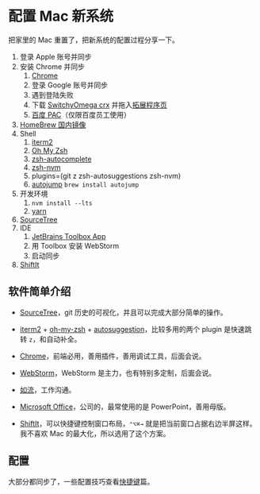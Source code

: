 # 配置 Mac 新系统

把家里的 Mac 重置了，把新系统的配置过程分享一下。

1. 登录 Apple 账号并同步
2. 安装 Chrome 并同步
    1. [Chrome](https://www.google.cn/chrome/index.html)
    2. 登录 Google 账号并同步 
    3. 遇到登陆失败
    4. 下载 [SwitchyOmega crx](https://github.com/FelisCatus/SwitchyOmega/releases) 并拖入[拓展程序页](chrome://extensions)
    5. [百度 PAC](http://pac.internal.baidu.com/bdnew.pac)（仅限百度员工使用）
3. [HomeBrew 国内镜像](https://gitee.com/cunkai/HomebrewCN)
4. Shell
    1. [iterm2](https://iterm2.com)
    2. [Oh My Zsh](https://github.com/ohmyzsh/ohmyzsh)
    3. [zsh-autocomplete](https://github.com/marlonrichert/zsh-autocomplete)
    4. [zsh-nvm](https://github.com/lukechilds/zsh-nvm)
    5. plugins=(git z zsh-autosuggestions zsh-nvm)
    6. [autojump](https://github.com/wting/autojump) `brew install autojump`
5. 开发环境
    1. `nvm install --lts`
    2. [yarn](https://yarnpkg.com/getting-started/install)
6. [SourceTree](https://www.sourcetreeapp.com)
7. IDE
    1. [JetBrains Toolbox App](https://www.jetbrains.com/toolbox-app/)
    2. 用 Toolbox 安装 WebStorm
    3. 启动同步
8. [ShiftIt](https://github.com/fikovnik/ShiftIt)

## 软件简单介绍

- [SourceTree](https://www.sourcetreeapp.com/)，git 历史的可视化，并且可以完成大部分简单的操作。

- [iterm2](https://iterm2.com/) + [oh-my-zsh](https://github.com/robbyrussell/oh-my-zsh) + [autosuggestion](https://github.com/zsh-users/zsh-autosuggestions)，比较多用的两个 plugin 是快速跳转 `z`，和自动补全。

- [Chrome](https://www.google.com/chrome/)，前端必用，善用插件，善用调试工具，后面会说。

- [WebStorm](https://www.jetbrains.com/webstorm/)，WebStorm 是主力，也有特别多定制，后面会说。

- [如流](https://infoflow.baidu.com/)，工作沟通。

- [Microsoft Office](https://www.office.com/)，公司的，最常使用的是 PowerPoint，善用母版。

- [ShiftIt](https://github.com/fikovnik/ShiftIt)，可以快捷键控制窗口布局，`⌃⌥⌘→` 就是把当前窗口占据右边半屏这样。我不喜欢 Mac 的最大化，所以选用了这个方案。

## 配置

大部分都同步了，一些配置技巧查看[快捷键](https://github.com/dancerphil/awesome/blob/master/Keymap.md)篇。
